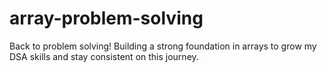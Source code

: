 # array-problem-solving
Back to problem solving! Building a strong foundation in arrays to grow my DSA skills and stay consistent on this journey.
